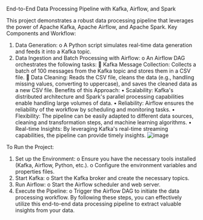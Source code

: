 End-to-End Data Processing Pipeline with Kafka, Airflow, and Spark

This project demonstrates a robust data processing pipeline that leverages the power of Apache Kafka, Apache Airflow, and Apache Spark.
Key Components and Workflow:

1.	Data Generation:
o	A Python script simulates real-time data generation and feeds it into a Kafka topic.
2.	Data Ingestion and Batch Processing with Airflow:
o	An Airflow DAG orchestrates the following tasks: 
	Kafka Message Collection: Collects a batch of 100 messages from the Kafka topic and stores them in a CSV file.
	Data Cleaning: Reads the CSV file, cleans the data (e.g., handling missing values, converting to uppercase), and saves the cleaned data as a new CSV file.
Benefits of this Approach:
•	Scalability: Kafka's distributed architecture and Spark's parallel processing capabilities enable handling large volumes of data.
•	Reliability: Airflow ensures the reliability of the workflow by scheduling and monitoring tasks.
•	Flexibility: The pipeline can be easily adapted to different data sources, cleaning and transformation steps, and machine learning algorithms.
•	Real-time Insights: By leveraging Kafka's real-time streaming capabilities, the pipeline can provide timely insights.
![image](https://github.com/user-attachments/assets/fc0b5d96-bff1-4be4-8c0c-366c756249bd)



To Run the Project:
1.	Set up the Environment:
o	Ensure you have the necessary tools installed (Kafka, Airflow, Python, etc.).
o	Configure the environment variables and properties files.
2.	Start Kafka:
o	Start the Kafka broker and create the necessary topics.
3.	Run Airflow:
o	Start the Airflow scheduler and web server.
4.	Execute the Pipeline:
o	Trigger the Airflow DAG to initiate the data processing workflow.
By following these steps, you can effectively utilize this end-to-end data processing pipeline to extract valuable insights from your data.











